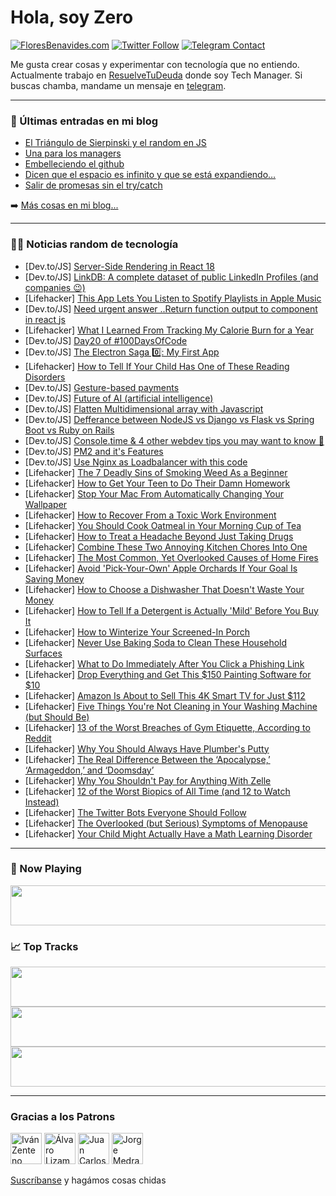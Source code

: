 # Hola, soy Zero

[![FloresBenavides.com](https://img.shields.io/website?down_message=oops&label=MiBlog&style=for-the-badge&up_message=online&url=https%3A%2F%2Ffloresbenavides.com)](https://floresbenavides.com) [![Twitter Follow](https://img.shields.io/twitter/follow/ZeroDragon?color=%231DA1F2&label=Follow&logo=twitter&logoColor=ffffff&style=for-the-badge)](https://twitter.com/zerodragon) [![Telegram Contact](https://img.shields.io/badge/escr%C3%ADbeme-ZeroDragon-%2326A5E4?style=for-the-badge&logo=telegram)](https://t.me/zerodragon)

Me gusta crear cosas y experimentar con tecnología que no entiendo.
Actualmente trabajo en [ResuelveTuDeuda](http://github.com/resuelve) donde soy Tech Manager.
Si buscas chamba, mandame un mensaje en [telegram](https://t.me/zerodragon).

---

### 📕 Últimas entradas en mi blog
<!-- BLOG-POST-LIST:START -->
- [El Triángulo de Sierpinski y el random en JS](https://floresbenavides.com/el-triangulo-de-sierpinski-y-el-random-en-js/)
- [Una para los managers](https://floresbenavides.com/una-para-los-managers/)
- [Embelleciendo el github](https://floresbenavides.com/embelleciendo-el-github/)
- [Dicen que el espacio es infinito y que se está expandiendo…](https://floresbenavides.com/dicen-que-el-espacio-es-infinito-y-que-se-esta-expandiendo/)
- [Salir de promesas sin el try/catch](https://floresbenavides.com/salir-de-promesas-sin-el-try-catch/)
<!-- BLOG-POST-LIST:END -->

➡️ [Más cosas en mi blog...](https://floresbenavides.com)

---

### 👨‍💻 Noticias random de tecnología
<!-- TECH-POSTS:START -->
- [Dev.to/JS] [Server-Side Rendering in React 18](https://dev.to/nischal_dutt/server-side-rendering-in-react-18-1m4h)
- [Dev.to/JS] [LinkDB: A complete dataset of public LinkedIn Profiles &lpar;and companies 😉&rpar;](https://dev.to/favor/linkdb-a-complete-dataset-of-public-linkedin-profiles-and-companies--39l6)
- [Lifehacker] [This App Lets You Listen to Spotify Playlists in Apple Music](https://lifehacker.com/this-app-lets-you-listen-to-spotify-playlists-in-apple-1849637191)
- [Dev.to/JS] [Need urgent answer ..Return function output to component in react js](https://dev.to/coderslime/return-function-output-to-component-in-react-js-2m7n)
- [Lifehacker] [What I Learned From Tracking My Calorie Burn for a Year](https://lifehacker.com/what-i-learned-from-tracking-my-calorie-burn-for-a-year-1849632112)
- [Dev.to/JS] [Day20 of #100DaysOfCode](https://dev.to/yoot/day20-of-100daysofcode-5dpo)
- [Dev.to/JS] [The Electron Saga 0️⃣: My First App](https://dev.to/scriptjayt/the-electron-saga-0-my-first-app-45jg)
- [Lifehacker] [How to Tell If Your Child Has One of These Reading Disorders](https://lifehacker.com/how-to-tell-if-your-child-has-one-of-these-reading-diso-1849627713)
- [Dev.to/JS] [Gesture-based payments](https://dev.to/stripe/gesture-based-payments-2ipd)
- [Dev.to/JS] [Future of AI &lpar;artificial intelligence&rpar;](https://dev.to/theankansaha/future-of-ai-artificial-intelligence-hel)
- [Dev.to/JS] [Flatten Multidimensional array with Javascript](https://dev.to/blackkspydo/flatten-multidimensional-array-with-javascript-3bm3)
- [Dev.to/JS] [Defferance between NodeJS vs Django vs Flask vs Spring Boot vs Ruby on Rails](https://dev.to/theankansaha/defferance-between-nodejs-vs-django-vs-flask-vs-spring-boot-vs-ruby-on-rails-44em)
- [Dev.to/JS] [Console.time &amp; 4 other webdev tips you may want to know 🚀](https://dev.to/mustapha/consoletime-4-other-webdev-tips-you-may-want-to-know-2i5d)
- [Dev.to/JS] [PM2 and it&#39;s Features](https://dev.to/theankansaha/pm2-and-its-features-pae)
- [Dev.to/JS] [Use Nginx as Loadbalancer with this code](https://dev.to/theankansaha/use-nginx-as-loadbalancer-with-this-code-1221)
- [Lifehacker] [The 7 Deadly Sins of Smoking Weed As a Beginner](https://lifehacker.com/the-7-deadly-sins-of-smoking-weed-as-a-beginner-1849633804)
- [Lifehacker] [How to Get Your Teen to Do Their Damn Homework](https://lifehacker.com/how-to-get-your-teen-to-do-their-damn-homework-1849636781)
- [Lifehacker] [Stop Your Mac From Automatically Changing Your Wallpaper](https://lifehacker.com/stop-your-mac-from-automatically-changing-your-wallpape-1849631688)
- [Lifehacker] [How to Recover From a Toxic Work Environment](https://lifehacker.com/how-to-recover-from-a-toxic-work-environment-1849623149)
- [Lifehacker] [You Should Cook Oatmeal in Your Morning Cup of Tea](https://lifehacker.com/you-should-cook-oatmeal-in-your-morning-cup-of-tea-1849631713)
- [Lifehacker] [How to Treat a Headache Beyond Just Taking Drugs](https://lifehacker.com/how-to-treat-a-headache-beyond-just-taking-drugs-1849629973)
- [Lifehacker] [Combine These Two Annoying Kitchen Chores Into One](https://lifehacker.com/combine-these-two-annoying-kitchen-chores-into-one-1849631428)
- [Lifehacker] [The Most Common, Yet Overlooked Causes of Home Fires](https://lifehacker.com/the-most-common-yet-overlooked-causes-of-home-fires-1849628993)
- [Lifehacker] [Avoid &#39;Pick-Your-Own&#39; Apple Orchards If Your Goal Is Saving Money](https://lifehacker.com/avoid-pick-your-own-apple-orchards-if-your-goal-is-savi-1849628991)
- [Lifehacker] [How to Choose a Dishwasher That Doesn&#39;t Waste Your Money](https://lifehacker.com/how-to-choose-a-dishwasher-that-doesnt-waste-your-money-1849628987)
- [Lifehacker] [How to Tell If a Detergent is Actually &#39;Mild&#39; Before You Buy It](https://lifehacker.com/how-to-tell-if-a-detergent-is-actually-mild-before-you-1849629046)
- [Lifehacker] [How to Winterize Your Screened-In Porch](https://lifehacker.com/how-to-winterize-your-screened-in-porch-1849629051)
- [Lifehacker] [Never Use Baking Soda to Clean These Household Surfaces](https://lifehacker.com/never-use-baking-soda-to-clean-these-household-surfaces-1849629056)
- [Lifehacker] [What to Do Immediately After You Click a Phishing Link](https://lifehacker.com/what-to-do-immediately-after-you-click-a-phishing-link-1849632419)
- [Lifehacker] [Drop Everything and Get This $150 Painting Software for $10](https://lifehacker.com/drop-everything-and-get-this-150-painting-software-for-1849632251)
- [Lifehacker] [Amazon Is About to Sell This 4K Smart TV for Just $112](https://lifehacker.com/amazon-is-about-to-sell-this-4k-smart-tv-for-just-112-1849631844)
- [Lifehacker] [Five Things You&#39;re Not Cleaning in Your Washing Machine &lpar;but Should Be&rpar;](https://lifehacker.com/five-things-youre-not-cleaning-in-your-washing-machine-1849631969)
- [Lifehacker] [13 of the Worst Breaches of Gym Etiquette, According to Reddit](https://lifehacker.com/13-of-the-worst-breaches-of-gym-etiquette-according-to-1849631579)
- [Lifehacker] [Why You Should Always Have Plumber&#39;s Putty](https://lifehacker.com/why-you-should-always-have-plumbers-putty-1849630955)
- [Lifehacker] [The Real Difference Between the ‘Apocalypse,’ ‘Armageddon,’ and ‘Doomsday’](https://lifehacker.com/the-real-difference-between-the-apocalypse-armagedd-1849631390)
- [Lifehacker] [Why You Shouldn&#39;t Pay for Anything With Zelle](https://lifehacker.com/why-you-shouldnt-pay-for-anything-with-zelle-1849631440)
- [Lifehacker] [12 of the Worst Biopics of All Time &lpar;and 12 to Watch Instead&rpar;](https://lifehacker.com/12-of-the-worst-biopics-of-all-time-and-12-to-watch-in-1849625166)
- [Lifehacker] [The Twitter Bots Everyone Should Follow](https://lifehacker.com/the-twitter-bots-everyone-should-follow-1849630465)
- [Lifehacker] [The Overlooked &lpar;but Serious&rpar; Symptoms of Menopause](https://lifehacker.com/the-overlooked-but-serious-symptoms-of-menopause-1849628794)
- [Lifehacker] [Your Child Might Actually Have a Math Learning Disorder](https://lifehacker.com/your-child-might-actually-have-a-math-learning-disorder-1849627701)<!-- TECH-POSTS:END -->

---

### 🎵 Now Playing
<a href="https://spotify-now-playing-dun.vercel.app/now-playing?open"><img src="https://spotify-now-playing-dun.vercel.app/now-playing" width="540" height="64"></a>

### 📈 Top Tracks
<a href="https://spotify-now-playing-dun.vercel.app/top-tracks?i=1&open"><img src="https://spotify-now-playing-dun.vercel.app/top-tracks?i=1" width="540" height="64"></a>
<a href="https://spotify-now-playing-dun.vercel.app/top-tracks?i=2&open"><img src="https://spotify-now-playing-dun.vercel.app/top-tracks?i=2" width="540" height="64"></a>
<a href="https://spotify-now-playing-dun.vercel.app/top-tracks?i=3&open"><img src="https://spotify-now-playing-dun.vercel.app/top-tracks?i=3" width="540" height="64"></a>

---

### Gracias a los Patrons
[<img src="https://avatars.githubusercontent.com/u/243380?v=4" alt="Iván Zenteno" width="50px">](https://github.com/k001) [<img src="https://avatars.githubusercontent.com/u/19955639?v=4" alt="Álvaro Lizama" width="50px">](https://github.com/alvarolizama) [<img src="https://avatars.githubusercontent.com/u/2718753?v=4" alt="Juan Carlos Ruiz" width="50px">](https://github.com/JuanCrg90) [<img src="https://avatars.githubusercontent.com/u/37025?v=4" alt="Jorge Medrano" width="50px">](https://github.com/h1pp1e) 

[Suscríbanse](https://www.patreon.com/zerodragon) y hagámos cosas chidas
